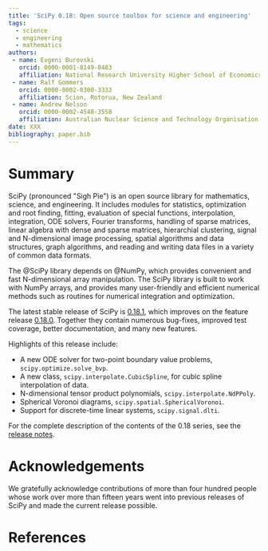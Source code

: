 ```yaml
---
title: 'SciPy 0.18: Open source toolbox for science and engineering'
tags:
  - science
  - engineering
  - mathematics
authors:
 - name: Evgeni Burovski
   orcid: 0000-0001-8149-0483
   affiliation: National Research University Higher School of Economics
 - name: Ralf Gommers
   orcid: 0000-0002-0300-3333
   affiliation: Scion, Rotorua, New Zealand
 - name: Andrew Nelson
   orcid: 0000-0002-4548-3558
   affiliation: Australian Nuclear Science and Technology Organisation
date: XXX
bibliography: paper.bib
---
```


# Summary

SciPy (pronounced "Sigh Pie") is an open source library for mathematics, science,
and engineering. It includes modules for statistics, optimization and root finding,
fitting,  evaluation of special functions, interpolation, integration, ODE solvers,
Fourier transforms, handling of sparse matrices, linear algebra with dense and
sparse matrices, hierarchial clustering, signal and N-dimensional image processing,
spatial algorithms and data structures, graph algorithms, and reading and
writing data files in a variety of common data formats.

The @SciPy library depends on @NumPy, which provides convenient and fast N-dimensional
array manipulation. The SciPy library is built to work with NumPy arrays, and
provides many user-friendly and efficient numerical methods such as routines
for numerical integration and optimization. 

The latest stable release of SciPy is [0.18.1](@SciPy0181), which improves on the feature
release [0.18.0](SciPy0180). Together they contain numerous bug-fixes, improved test coverage,
better documentation, and many new features. 

Highlights of this release include:

* A new ODE solver for two-point boundary value problems, `scipy.optimize.solve_bvp`.
* A new class, `scipy.interpolate.CubicSpline`, for cubic spline interpolation of data.
* N-dimensional tensor product polynomials, `scipy.interpolate.NdPPoly`.
* Spherical Voronoi diagrams, `scipy.spatial.SphericalVoronoi`.
* Support for discrete-time linear systems, `scipy.signal.dlti`.

For the complete description of the contents of the 0.18 series, see the
[release notes](https://github.com/scipy/scipy/releases/tag/v0.18.0).

# Acknowledgements

We gratefully acknowledge contributions of more than four hundred people whose work
over more than fifteen years went into previous releases of SciPy and made the
current release possible.


# References
